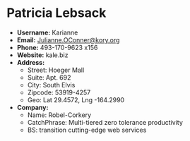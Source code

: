 # Patricia Lebsack

- **Username:** Karianne
- **Email:** Julianne.OConner@kory.org
- **Phone:** 493-170-9623 x156
- **Website:** kale.biz
- **Address:**
  - Street: Hoeger Mall
  - Suite: Apt. 692
  - City: South Elvis
  - Zipcode: 53919-4257
  - Geo: Lat 29.4572, Lng -164.2990
- **Company:**
  - Name: Robel-Corkery
  - CatchPhrase: Multi-tiered zero tolerance productivity
  - BS: transition cutting-edge web services